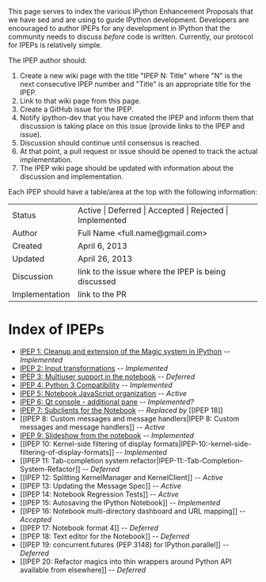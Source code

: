 This page serves to index the various IPython Enhancement Proposals that we have sed and are using to guide IPython development.  Developers are encouraged to author IPEPs for any development in IPython that the community needs to discuss *before* code is written.  Currently, our protocol for IPEPs is relatively simple.  

The IPEP author should:

1. Create a new wiki page with the title "IPEP N: Title" where "N" is the next consecutive IPEP number and "Title" is an appropriate title for the IPEP.
2. Link to that wiki page from this page.
3. Create a GitHub issue for the IPEP.
3. Notify ipython-dev that you have created the IPEP and inform them that discussion is taking place
   on this issue (provide links to the IPEP and issue).
5. Discussion should continue until consensus is reached.
6. At that point, a pull request or issue should be opened to track the actual implementation.
7. The IPEP wiki page should be updated with information about the discussion and implementation.

Each IPEP should have a table/area at the top with the following information:

<table>
<tr><td> Status </td><td> Active | Deferred | Accepted | Rejected | Implemented </td></tr>
<tr><td> Author </td><td> Full Name &lt;full.name@gmail.com&gt;</td></tr>
<tr><td> Created </td><td> April 6, 2013</td></tr>
<tr><td> Updated </td><td> April 26, 2013</td></tr>
<tr><td> Discussion </td><td> link to the issue where the IPEP is being discussed </td></tr>
<tr><td> Implementation </td><td> link to the PR </td></tr>
</table>

# Index of IPEPs

* [IPEP 1: Cleanup and extension of the Magic system in IPython]( https://github.com/ipython/ipython/issues/1611) -- *Implemented*
* [IPEP 2: Input transformations](https://github.com/ipython/ipython/issues/2293) -- *Implemented*
* [IPEP 3: Multiuser support in the notebook](https://github.com/ipython/ipython/wiki/IPEP-3:-Multiuser-support-in-the-notebook) -- *Deferred*
* [IPEP 4: Python 3 Compatibility](https://github.com/ipython/ipython/wiki/IPEP-4:-Python-3-Compatibility) -- *Implemented*
* [IPEP 5: Notebook JavaScript organization](https://github.com/ipython/ipython/wiki/IPEP-5:-Notebook-JavaScript-organization) -- *Active*
* [IPEP 6: Qt console - additional pane](https://github.com/ipython/ipython/wiki/IPEP-6:-Qt-console---additional-pane) -- *Implemented?*
* [IPEP 7: Subclients for the Notebook](https://github.com/ipython/ipython/wiki/IPEP-7:-Subclients-for-the-Notebook) -- *Replaced by* [[IPEP 18]]
* [[IPEP 8: Custom messages and message handlers|IPEP 8: Custom messages and message handlers]] -- *Active*
* [IPEP 9: Slideshow from the notebook](https://github.com/ipython/ipython/wiki/IPEP-9:-Slideshow-from-the-notebook) --
*Implemented*
* [[IPEP 10: Kernel-side filtering of display formats|IPEP-10:-kernel-side-filtering-of-display-formats]] -- *Implemented*
* [[IPEP 11: Tab-completion system refactor|IPEP-11:-Tab-Completion-System-Refactor]] -- *Deferred*
* [[IPEP 12: Splitting KernelManager and KernelClient]] -- *Active*
* [[IPEP 13: Updating the Message Spec]] -- *Active*
* [[IPEP 14: Notebook Regression Tests]] -- *Active*
* [[IPEP 15: Autosaving the IPython Notebook]] -- *Implemented*
* [[IPEP 16: Notebook multi-directory dashboard and URL mapping]] -- *Accepted*
* [[IPEP 17: Notebook format 4]] -- *Deferred*
* [[IPEP 18: Text editor for the Notebook]] -- *Deferred*
* [[IPEP 19: concurrent.futures (PEP 3148) for IPython.parallel]] -- *Deferred*
* [[IPEP 20: Refactor magics into thin wrappers around Python API available from elsewhere]] -- *Deferred*